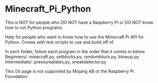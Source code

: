 # Minecraft_Pi_Python

This is NOT for people who DO NOT have a Raspberry Pi or DO NOT know how to run Python programs.

Help for people who want to know how to use the Minecraft Pi API for Python. Comes with test scripts to use and build off of.

In each folder, follow each program in the order that it comes in below.
Beginners/:
    minecraft.py, 
    setblocks.py, 
    randomblock.py, 
    blowup.py
Intermediate/:
    pressureplates.py, 
    sneakdetector.py

This Git page is not supported by Mojang AB or the Raspberry Pi Foundation.
